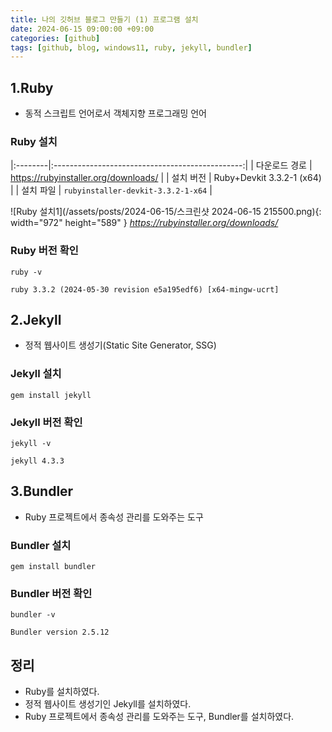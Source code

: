 ```yaml
---
title: 나의 깃허브 블로그 만들기 (1) 프로그램 설치
date: 2024-06-15 09:00:00 +09:00
categories: [github]
tags: [github, blog, windows11, ruby, jekyll, bundler]
---
```


## 1.Ruby
* 동적 스크립트 언어로서 객체지향 프로그래밍 언어

### Ruby 설치

|:--------|:-----------------------------------------------:|
| 다운로드 경로 | <https://rubyinstaller.org/downloads/> |
| 설치 버전 | Ruby+Devkit 3.3.2-1 (x64) |
| 설치 파일 | `rubyinstaller-devkit-3.3.2-1-x64` |

![Ruby 설치1](/assets/posts/2024-06-15/스크린샷 2024-06-15 215500.png){: width="972" height="589" }
_https://rubyinstaller.org/downloads/_

### Ruby 버전 확인

```console
ruby -v
```
```console
ruby 3.3.2 (2024-05-30 revision e5a195edf6) [x64-mingw-ucrt]
```

## 2.Jekyll
* 정적 웹사이트 생성기(Static Site Generator, SSG)

### Jekyll 설치

```console
gem install jekyll
```

### Jekyll 버전 확인

```console
jekyll -v
```

```console
jekyll 4.3.3
```

## 3.Bundler
* Ruby 프로젝트에서 종속성 관리를 도와주는 도구

### Bundler 설치

```console
gem install bundler
```

### Bundler 버전 확인

```console
bundler -v
```

```console
Bundler version 2.5.12
```

## 정리
* Ruby를 설치하였다.
* 정적 웹사이트 생성기인 Jekyll를 설치하였다.
* Ruby 프로젝트에서 종속성 관리를 도와주는 도구, Bundler를 설치하였다.